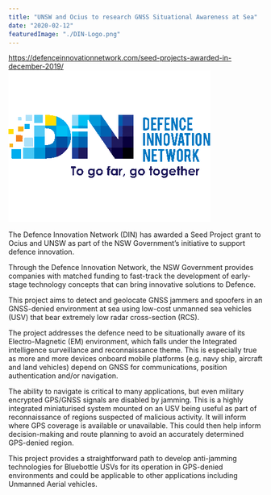 ```yaml
---
title: "UNSW and Ocius to research GNSS Situational Awareness at Sea"
date: "2020-02-12"
featuredImage: "./DIN-Logo.png"
---
```


https://defenceinnovationnetwork.com/seed-projects-awarded-in-december-2019/
![Seed Projects awarded in December 2019](./DIN-Logo.png)

The Defence Innovation Network (DIN) has awarded a Seed Project grant to Ocius and UNSW as part of the NSW Government’s initiative to support defence innovation.

Through the Defence Innovation Network, the NSW Government provides companies with matched funding to fast-track the development of early-stage technology concepts that can bring innovative solutions to Defence.

This project aims to detect and geolocate GNSS jammers and spoofers in an GNSS-denied environment at sea using low-cost unmanned sea vehicles (USV) that bear extremely low radar cross-section (RCS). 

The project addresses the defence need to be situationally aware of its Electro-Magnetic (EM) environment, which falls under the Integrated intelligence surveillance and reconnaissance theme. This is especially true as more and more devices onboard mobile platforms (e.g. navy ship, aircraft and land vehicles) depend on GNSS for communications, position authentication and/or navigation. 

The ability to navigate is critical to many applications, but even military encrypted GPS/GNSS signals are disabled by jamming. This is a highly integrated miniaturised system mounted on an USV being useful as part of reconnaissance of regions suspected of malicious activity. It will inform where GPS coverage is available or unavailable. This could then help inform decision-making and route planning to avoid an accurately determined GPS-denied region. 

This project provides a straightforward path to develop anti-jamming technologies for Bluebottle USVs for its operation in GPS-denied environments and could be applicable to other applications including Unmanned Aerial vehicles.
